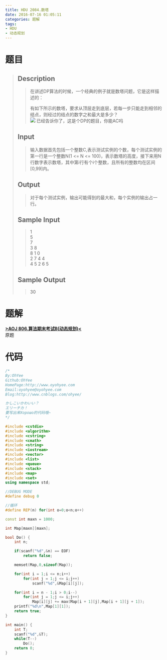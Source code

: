 ```yaml
---
title: HDU 2084.数塔
date: 2016-07-16 01:05:11
categories: 题解
tags:
- HDU
- 动态规划
---
```

# 题目
> 
> ## Description  
>> 在讲述DP算法的时候，一个经典的例子就是数塔问题，它是这样描述的：   
>>   
>> 有如下所示的数塔，要求从顶层走到底层，若每一步只能走到相邻的结点，则经过的结点的数字之和最大是多少？   
>> ![](http://acm.hdu.edu.cn/data/images/2084-1.jpg)
>> 已经告诉你了，这是个DP的题目，你能AC吗   
>>    
>> <!--more-->  
> 
> ## Input  
>> 输入数据首先包括一个整数C,表示测试实例的个数，每个测试实例的第一行是一个整数N(1 <= N <= 100)，表示数塔的高度，接下来用N行数字表示数塔，其中第i行有个i个整数，且所有的整数均在区间[0,99]内。   
>>    
> 
> ## Output  
>> 对于每个测试实例，输出可能得到的最大和，每个实例的输出占一行。   
>>    
> 
> ## Sample Input  
>> 1  
>> 5  
>> 7  
>> 3 8  
>> 8 1 0   
>> 2 7 4 4  
>> 4 5 2 6 5   
>>    
> 
> ## Sample Output  
>> 30   


# 题解
[**>AOJ 806.算法期末考试B(动态规划)<**](/post/AOJ/806.html)  
原题  

# 代码
```cpp 数塔 https://github.com/OhYee/sourcecode/tree/master/ACM 代码备份
/*
By:OhYee
Github:OhYee
HomePage:http://www.oyohyee.com
Email:oyohyee@oyohyee.com
Blog:http://www.cnblogs.com/ohyee/

かしこいかわいい？
エリーチカ！
要写出来Хорошо的代码哦~
*/

#include <cstdio>
#include <algorithm>
#include <cstring>
#include <cmath>
#include <string>
#include <iostream>
#include <vector>
#include <list>
#include <queue>
#include <stack>
#include <map>
#include <set>
using namespace std;

//DEBUG MODE
#define debug 0

//循环
#define REP(n) for(int o=0;o<n;o++)

const int maxn = 1000;

int Map[maxn][maxn];

bool Do() {
    int n;

    if(scanf("%d",&n) == EOF)
        return false;

    memset(Map,0,sizeof(Map));

    for(int i = 1;i <= n;i++)
        for(int j = 1;j <= i;j++)
            scanf("%d",&Map[i][j]);

    for(int i = n - 1;i > 0;i--)
        for(int j = 1;j <= i;j++)
            Map[i][j] += max(Map[i + 1][j],Map[i + 1][j + 1]);
    printf("%d\n",Map[1][1]);
    return true;
}

int main() {
    int T;
    scanf("%d",&T);
    while(T--)
        Do();
    return 0;
}
```